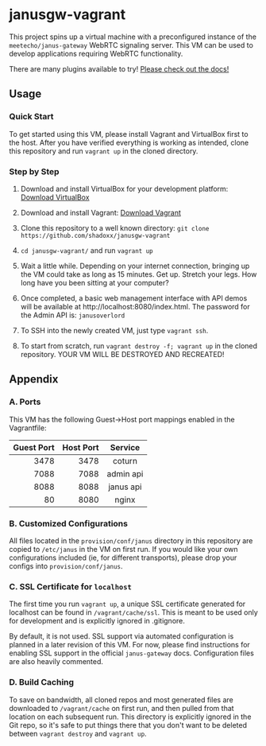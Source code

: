 janusgw-vagrant
===============

This project spins up a virtual machine with a preconfigured instance of the
`meetecho/janus-gateway` WebRTC signaling server. This VM can be used to develop
applications requiring WebRTC functionality.

There are many plugins available to try! [Please check out the docs!](https://janus.conf.meetecho.com/docs/)

## Usage

### Quick Start
To get started using this VM, please install Vagrant and VirtualBox first to
the host. After you have verified everything is working as intended, clone this
repository and run `vagrant up` in the cloned directory.

### Step by Step
1. Download and install VirtualBox for your development platform:
   [Download VirtualBox](https://www.virtualbox.org/wiki/Downloads)

2. Download and install Vagrant:
   [Download Vagrant](https://www.vagrantup.com/downloads.html)

3. Clone this repository to a well known directory:
   `git clone https://github.com/shadoxx/janusgw-vagrant`

4. `cd janusgw-vagrant/` and run `vagrant up`

5. Wait a little while. Depending on your internet connection, bringing up the
   VM could take as long as 15 minutes. Get up. Stretch your legs. How long have
   you been sitting at your computer?

6. Once completed, a basic web management interface with API demos will be available
   at http://localhost:8080/index.html. The password for the Admin API is: `janusoverlord`

7. To SSH into the newly created VM, just type `vagrant ssh`.

8. To start from scratch, run `vagrant destroy -f; vagrant up` in the cloned
   repository. YOUR VM WILL BE DESTROYED AND RECREATED!

## Appendix
### A. Ports
This VM has the following Guest->Host port mappings enabled in the Vagrantfile:

| Guest Port | Host Port | Service |
| ----------:| ---------:|:-------:|
| 3478       | 3478      | coturn    |
| 7088       | 7088      | admin api |
| 8088       | 8088      | janus api |
|   80       | 8080      | nginx     |

### B. Customized Configurations
All files located in the `provision/conf/janus` directory in this repository
are copied to `/etc/janus` in the VM on first run. If you would like your own
configurations included (ie, for different transports), please drop your configs
into `provision/conf/janus`.

### C. SSL Certificate for `localhost`
The first time you run `vagrant up`, a unique SSL certificate generated for
localhost can be found in `/vagrant/cache/ssl`. This is meant to be used only
for development and is explicitly ignored in .gitignore.

By default, it is not used. SSL support via automated configuration is planned
in a later revision of this VM. For now, please find instructions for enabling
SSL support in the official `janus-gateway` docs. Configuration files are also
heavily commented.

### D. Build Caching
To save on bandwidth, all cloned repos and most generated files are downloaded to `/vagrant/cache` on first run, and then pulled from that location on each
subsequent run. This directory is explicitly ignored in the Git repo, so it's
safe to put things there that you don't want to be deleted between `vagrant destroy`
and `vagrant up`.
